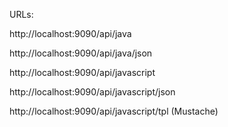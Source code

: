 URLs:

http://localhost:9090/api/java

http://localhost:9090/api/java/json

http://localhost:9090/api/javascript

http://localhost:9090/api/javascript/json

http://localhost:9090/api/javascript/tpl (Mustache)